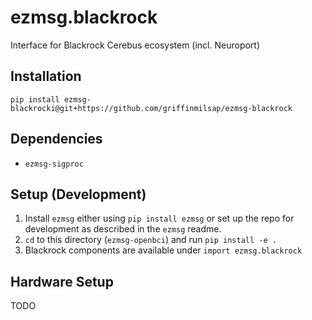 # ezmsg.blackrock

Interface for Blackrock Cerebus ecosystem (incl. Neuroport)

## Installation
`pip install ezmsg-blackrocki@git+https://github.com/griffinmilsap/ezmsg-blackrock`

## Dependencies
* `ezmsg-sigproc`

## Setup (Development)
1. Install `ezmsg` either using `pip install ezmsg` or set up the repo for development as described in the `ezmsg` readme.
2. `cd` to this directory (`ezmsg-openbci`) and run `pip install -e .`
3. Blackrock components are available under `import ezmsg.blackrock`

## Hardware Setup
TODO






